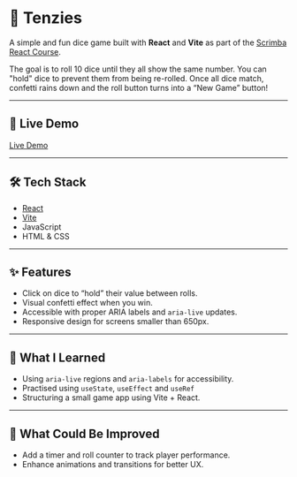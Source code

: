 # 🎲 Tenzies

A simple and fun dice game built with **React** and **Vite** as part of the [Scrimba React Course](https://scrimba.com/learn-react-c0e).

The goal is to roll 10 dice until they all show the same number. You can "hold" dice to prevent them from being re-rolled. Once all dice match, confetti rains down and the roll button turns into a “New Game” button!

---

## 🚀 Live Demo

[Live Demo](https://stunning-alfajores-0a9253.netlify.app/)

---

## 🛠 Tech Stack

- [React](https://reactjs.org/)
- [Vite](https://vitejs.dev/)
- JavaScript
- HTML & CSS

---

## ✨ Features

- Click on dice to “hold” their value between rolls.
- Visual confetti effect when you win.
- Accessible with proper ARIA labels and `aria-live` updates.
- Responsive design for screens smaller than 650px.

---

## 🧠 What I Learned

- Using `aria-live` regions and `aria-labels` for accessibility.
- Practised using `useState`, `useEffect` and `useRef`
- Structuring a small game app using Vite + React.

---

## 📌 What Could Be Improved

- Add a timer and roll counter to track player performance.
- Enhance animations and transitions for better UX.